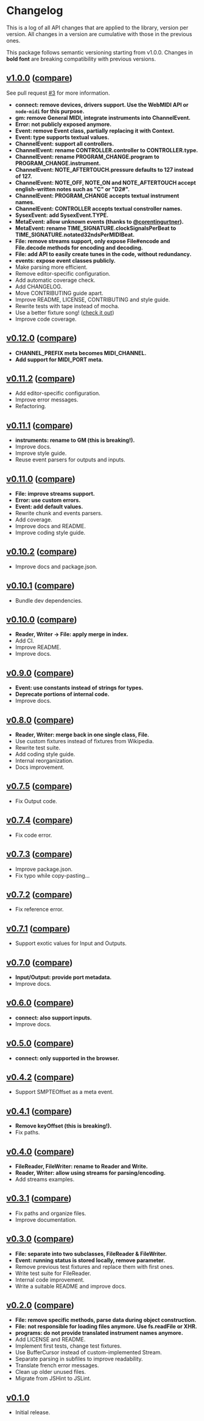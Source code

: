 # Changelog

This is a log of all API changes that are applied to the library, version per version. All changes in a version are cumulative with those in the previous ones.

This package follows semantic versioning starting from v1.0.0. Changes in **bold font** are breaking compatibility with previous versions.

## [v1.0.0](https://github.com/MattouFP/midijs/tree/) ([compare](https://github.com/MattouFP/midijs/compare/v0.12.0...v1.0.0))

See pull request [#3](https://github.com/MattouFP/midijs/pull/3) for more information.

* **connect: remove devices, drivers support. Use the WebMIDI API or `node-midi` for this purpose.**
* **gm: remove General MIDI, integrate instruments into ChannelEvent.**
* **Error: not publicly exposed anymore.**
* **Event: remove Event class, partially replacing it with Context.**
* **Event: type supports textual values.**
* **ChannelEvent: support all controllers.**
* **ChannelEvent: rename CONTROLLER.controller to CONTROLLER.type.**
* **ChannelEvent: rename PROGRAM_CHANGE.program to PROGRAM_CHANGE.instrument.**
* **ChannelEvent: NOTE_AFTERTOUCH.pressure defaults to 127 instead of 127.**
* **ChannelEvent: NOTE_OFF, NOTE_ON and NOTE_AFTERTOUCH accept english-written notes such as "C" or "D2#".**
* **ChannelEvent: PROGRAM_CHANGE accepts textual instrument names.**
* **ChannelEvent: CONTROLLER accepts textual constroller names.**
* **SysexEvent: add SysexEvent.TYPE.**
* **MetaEvent: allow unknown events (thanks to [@corentingurtner](https://github.com/corentingurtner)).**
* **MetaEvent: rename TIME_SIGNATURE.clockSignalsPerBeat to TIME_SIGNATURE.notated32ndsPerMIDIBeat.**
* **File: remove streams support, only expose File#encode and File.decode methods for encoding and decoding.**
* **File: add API to easily create tunes in the code, without redundancy.**
* **events: expose event classes publicly.**
* Make parsing more efficient.
* Remove editor-specific configuration.
* Add automatic coverage check.
* Add CHANGELOG.
* Move CONTRIBUTING guide apart.
* Improve README, LICENSE, CONTRIBUTING and style guide.
* Rewrite tests with tape instead of mocha.
* Use a better fixture song! ([check it out](tests/fixtures/tune.mid))
* Improve code coverage.

## [v0.12.0](https://github.com/MattouFP/midijs/tree/67f9bd1) ([compare](https://github.com/MattouFP/midijs/compare/v0.11.2...v0.12.0))

* **CHANNEL_PREFIX meta becomes MIDI_CHANNEL.**
* **Add support for MIDI_PORT meta.**

## [v0.11.2](https://github.com/MattouFP/midijs/tree/ad3842d) ([compare](https://github.com/MattouFP/midijs/compare/v0.11.1...v0.11.2))

* Add editor-specific configuration.
* Improve error messages.
* Refactoring.

## [v0.11.1](https://github.com/MattouFP/midijs/tree/171dce2) ([compare](https://github.com/MattouFP/midijs/compare/v0.11.0...v0.11.1))

* **instruments: rename to GM (this is breaking!).**
* Improve docs.
* Improve style guide.
* Reuse event parsers for outputs and inputs.

## [v0.11.0](https://github.com/MattouFP/midijs/tree/b153c9a) ([compare](https://github.com/MattouFP/midijs/compare/v0.10.2...v0.11.0))

* **File: improve streams support.**
* **Error: use custom errors.**
* **Event: add default values.**
* Rewrite chunk and events parsers.
* Add coverage.
* Improve docs and README.
* Improve coding style guide.

## [v0.10.2](https://github.com/MattouFP/midijs/tree/c4d76aa) ([compare](https://github.com/MattouFP/midijs/compare/v0.10.1...v0.10.2))

* Improve docs and package.json.

## [v0.10.1](https://github.com/MattouFP/midijs/tree/0f19445) ([compare](https://github.com/MattouFP/midijs/compare/v0.10.0...v0.10.1))

* Bundle dev dependencies.

## [v0.10.0](https://github.com/MattouFP/midijs/tree/d761073) ([compare](https://github.com/MattouFP/midijs/compare/v0.9.0...v0.10.0))

* **Reader, Writer -> File: apply merge in index.**
* Add CI.
* Improve README.
* Improve docs.

## [v0.9.0](https://github.com/MattouFP/midijs/tree/c38815b) ([compare](https://github.com/MattouFP/midijs/compare/v0.8.0...v0.9.0))

* **Event: use constants instead of strings for types.**
* **Deprecate portions of internal code.**
* Improve docs.

## [v0.8.0](https://github.com/MattouFP/midijs/tree/529411a) ([compare](https://github.com/MattouFP/midijs/compare/v0.7.5...v0.8.0))

* **Reader, Writer: merge back in one single class, File.**
* Use custom fixtures instead of fixtures from Wikipedia.
* Rewrite test suite.
* Add coding style guide.
* Internal reorganization.
* Docs improvement.

## [v0.7.5](https://github.com/MattouFP/midijs/tree/8cb8b07) ([compare](https://github.com/MattouFP/midijs/compare/v0.7.4...v0.7.5))

* Fix Output code.

## [v0.7.4](https://github.com/MattouFP/midijs/tree/f834a6a) ([compare](https://github.com/MattouFP/midijs/compare/v0.7.3...v0.7.4))

* Fix code error.

## [v0.7.3](https://github.com/MattouFP/midijs/tree/eaa0657) ([compare](https://github.com/MattouFP/midijs/compare/v0.7.2...v0.7.3))

* Improve package.json.
* Fix typo while copy-pasting...

## [v0.7.2](https://github.com/MattouFP/midijs/tree/b37bac2) ([compare](https://github.com/MattouFP/midijs/compare/v0.7.1...v0.7.2))

* Fix reference error.

## [v0.7.1](https://github.com/MattouFP/midijs/tree/60aab03) ([compare](https://github.com/MattouFP/midijs/compare/v0.7.0...v0.7.1))

* Support exotic values for Input and Outputs.

## [v0.7.0](https://github.com/MattouFP/midijs/tree/cdfbddb) ([compare](https://github.com/MattouFP/midijs/compare/v0.6.0...v0.7.0))

* **Input/Output: provide port metadata.**
* Improve docs.

## [v0.6.0](https://github.com/MattouFP/midijs/tree/e3cb636) ([compare](https://github.com/MattouFP/midijs/compare/v0.5.0...v0.6.0))

* **connect: also support inputs.**
* Improve docs.

## [v0.5.0](https://github.com/MattouFP/midijs/tree/7168dfe) ([compare](https://github.com/MattouFP/midijs/compare/v0.4.2...v0.5.0))

* **connect: only supported in the browser.**

## [v0.4.2](https://github.com/MattouFP/midijs/tree/8fa86f1) ([compare](https://github.com/MattouFP/midijs/compare/v0.4.1...v0.4.2))

* Support SMPTEOffset as a meta event.

## [v0.4.1](https://github.com/MattouFP/midijs/tree/0204cb5) ([compare](https://github.com/MattouFP/midijs/compare/v0.4.0...v0.4.1))

* **Remove keyOffset (this is breaking!).**
* Fix paths.

## [v0.4.0](https://github.com/MattouFP/midijs/tree/753ed9a) ([compare](https://github.com/MattouFP/midijs/compare/v0.3.1...v0.4.0))

* **FileReader, FileWriter: rename to Reader and Write.**
* **Reader, Writer: allow using streams for parsing/encoding.**
* Add streams examples.

## [v0.3.1](https://github.com/MattouFP/midijs/tree/434c159) ([compare](https://github.com/MattouFP/midijs/compare/v0.3.0...v0.3.1))

* Fix paths and organize files.
* Improve documentation.

## [v0.3.0](https://github.com/MattouFP/midijs/tree/eeeaad1) ([compare](https://github.com/MattouFP/midijs/compare/v0.2.0...v0.3.0))

* **File: separate into two subclasses, FileReader & FileWriter.**
* **Event: running status is stored locally, remove parameter.**
* Remove previous test fixtures and replace them with first ones.
* Write test suite for FileReader.
* Internal code improvement.
* Write a suitable README and improve docs.

## [v0.2.0](https://github.com/MattouFP/midijs/tree/18208a3) ([compare](https://github.com/MattouFP/midijs/compare/v0.1.0...v0.2.0))

* **File: remove specific methods, parse data during object construction.**
* **File: not responsible for loading files anymore. Use fs.readFile or XHR.**
* **programs: do not provide translated instrument names anymore.**
* Add LICENSE and README.
* Implement first tests, change test fixtures.
* Use BufferCursor instead of custom-implemented Stream.
* Separate parsing in subfiles to improve readability.
* Translate french error messages.
* Clean up older unused files.
* Migrate from JSHint to JSLint.

## [v0.1.0](https://github.com/MattouFP/midijs/tree/81d006c)

* Initial release.
